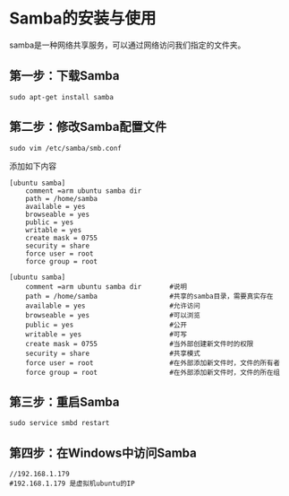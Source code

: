 # Samba的安装与使用



samba是一种网络共享服务，可以通过网络访问我们指定的文件夹。



## 第一步：下载Samba

```
sudo apt-get install samba
```



## 第二步：修改Samba配置文件

```
sudo vim /etc/samba/smb.conf
```

添加如下内容

```
[ubuntu samba]
    comment =arm ubuntu samba dir
    path = /home/samba
    available = yes
    browseable = yes
    public = yes
    writable = yes
    create mask = 0755
    security = share
    force user = root
    force group = root
```



```
[ubuntu samba]
    comment =arm ubuntu samba dir       #说明
    path = /home/samba                  #共享的samba目录，需要真实存在
    available = yes                     #允许访问
    browseable = yes                    #可以浏览
    public = yes                        #公开
    writable = yes                      #可写
    create mask = 0755                  #当外部创建新文件时的权限
    security = share                    #共享模式
    force user = root                   #在外部添加新文件时，文件的所有者
    force group = root                  #在外部添加新文件时，文件的所在组
```



## 第三步：重启Samba

```
sudo service smbd restart

```



## 第四步：在Windows中访问Samba

```
//192.168.1.179
#192.168.1.179 是虚拟机ubuntu的IP
```









